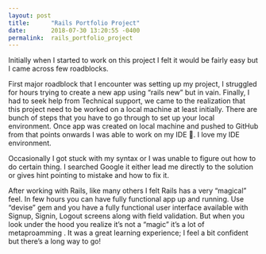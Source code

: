```yaml
---
layout: post
title:      "Rails Portfolio Project"
date:       2018-07-30 13:20:55 -0400
permalink:  rails_portfolio_project
---
```



Initially when I started to work on this project I felt it would be fairly easy but I came across few roadblocks.

First major roadblock that I encounter was setting up my project, I struggled for hours trying to create a new app using “rails new” but in vain. Finally, I had to seek help from Technical support, we came to the realization that this project need to be worked on a local machine at least initially. There are bunch of steps that you have to go through to set up your local environment. Once app was created on local machine and pushed to GitHub from that points onwards I was able to work on my IDE . I love my IDE environment.

Occasionally I got stuck with my syntax or I was unable to figure out how to do certain thing. I searched Google it either lead me directly to the solution or gives hint pointing to mistake and how to fix it. 

After working with Rails, like many others I felt Rails has a very “magical” feel. In few hours you can have fully functional app up and running. Use “devise” gem and you have a fully functional user interface available with Signup, Signin, Logout screens along with field validation. But when you look under the hood you realize it’s not a “magic” it’s a lot of metaproamming
.
It was a great learning experience; I feel a bit confident but there’s a long way to go!  

